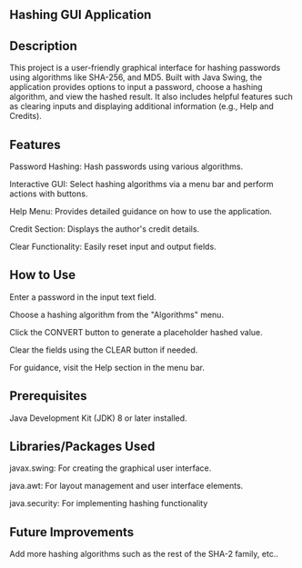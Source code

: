 ## Hashing GUI Application

## Description
This project is a user-friendly graphical interface for hashing passwords using algorithms like SHA-256, and MD5. Built with Java Swing, the application provides options to input a password, choose a hashing algorithm, and view the hashed result. It also includes helpful features such as clearing inputs and displaying additional information (e.g., Help and Credits).

## Features
Password Hashing: Hash passwords using various algorithms.

Interactive GUI: Select hashing algorithms via a menu bar and perform actions with buttons.

Help Menu: Provides detailed guidance on how to use the application.

Credit Section: Displays the author's credit details.

Clear Functionality: Easily reset input and output fields.

## How to Use
Enter a password in the input text field.

Choose a hashing algorithm from the "Algorithms" menu.

Click the CONVERT button to generate a placeholder hashed value.

Clear the fields using the CLEAR button if needed.

For guidance, visit the Help section in the menu bar.

## Prerequisites
Java Development Kit (JDK) 8 or later installed.

## Libraries/Packages Used
javax.swing: For creating the graphical user interface.

java.awt: For layout management and user interface elements.

java.security: For implementing hashing functionality

## Future Improvements
Add more hashing algorithms such as the rest of the SHA-2 family, etc..
